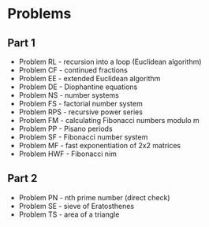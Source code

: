 # Problems

## Part 1
* Problem RL - recursion into a loop (Euclidean algorithm)
* Problem CF - continued fractions
* Problem EE - extended Euclidean algorithm
* Problem DE - Diophantine equations
* Problem NS - number systems
* Problem FS - factorial number system
* Problem RPS - recursive power series
* Problem FM - calculating Fibonacci numbers modulo m
* Problem PP - Pisano periods
* Problem SF - Fibonacci number system
* Problem MF - fast exponentiation of 2x2 matrices
* Problem HWF - Fibonacci nim

## Part 2
* Problem PN - nth prime number (direct check)
* Problem SE - sieve of Eratosthenes
* Problem TS - area of a triangle
